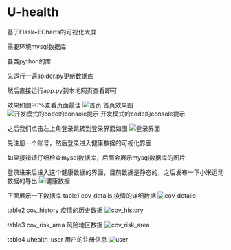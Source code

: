 # U-health
基于Flask+ECharts的可视化大屏

需要环境mysql数据库

各类python的库

先运行一遍spider.py更新数据库

然后直接运行app.py到本地网页查看即可

效果如图90%查看页面最佳
![首页](https://user-images.githubusercontent.com/75935737/164441225-770a35e5-66d4-4994-836d-16c2948bae37.jpg)
首页效果图
![开发模式的code的console提示](https://user-images.githubusercontent.com/75935737/164441508-159ab1f8-467b-4815-bf31-6ee26d685c81.jpg)
开发模式的code的console提示

之后我们点击左上角登录跳转到登录界面如图
![登录界面](https://user-images.githubusercontent.com/75935737/164441843-af284dd1-90be-486d-a3fb-76a737e5c4fa.jpg)

先注册一个账号，然后登录进入健康数据的可视化界面

如果报错请仔细检查mysql数据库，后面会展示mysql数据库的图片

登录进来后进入这个健康数据的界面，目前数据是静态的，之后发布一下小米运动数据的导出
![健康数据](https://user-images.githubusercontent.com/75935737/164463184-79617afb-2459-4991-b518-d334b40e7925.png)

下面展示一下数据库
table1    cov_details 疫情的详细数据
![cov_details](https://user-images.githubusercontent.com/75935737/164471400-051753a6-7c22-456a-a448-9d92a96b73cc.jpg)

table2 cov_history 疫情的历史数据
![cov_history](https://user-images.githubusercontent.com/75935737/164474418-5ec5c144-28cb-4625-aae1-2a03103da169.png)

table3 cov_risk_area 风险地区数据
![cov_risk_area](https://user-images.githubusercontent.com/75935737/164474740-a61936df-e08f-4f16-b759-e5f15b00d687.jpg)

table4 uhealth_user 用户的注册信息
![user](https://user-images.githubusercontent.com/75935737/164475032-1bddedf2-0e9a-46ae-8464-dcf6cc35a63b.png)

